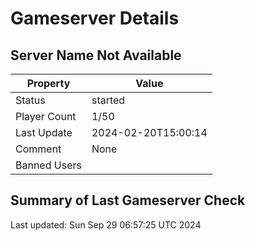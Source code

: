 # Gameserver Details

## Server Name Not Available

| Property        | Value                   |
|-----------------|-------------------------|
| Status | started |
| Player Count | 1/50 |
| Last Update | 2024-02-20T15:00:14 |
| Comment | None |
| Banned Users |  |


## Summary of Last Gameserver Check


Last updated: Sun Sep 29 06:57:25 UTC 2024
